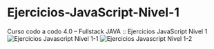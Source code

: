 # Ejercicios-JavaScript-Nivel-1
Curso codo a codo 4.0 – Fullstack JAVA :: Ejercicios JavaScript Nivel 1
![Ejercicios Javascript Nivel 1-1](https://github.com/Lean-Aballone/Ejercicios-JavaScript-Nivel-1/assets/51009668/e9306623-417c-4176-b450-99fa1c8a7201)
![Ejercicios Javascript Nivel 1-2](https://github.com/Lean-Aballone/Ejercicios-JavaScript-Nivel-1/assets/51009668/8c32a136-0d63-46b9-bdf7-1efdb405a6cd)
